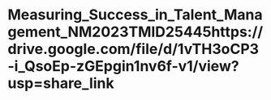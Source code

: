 # Measuring_Success_in_Talent_Management_NM2023TMID25445https://drive.google.com/file/d/1vTH3oCP3-i_QsoEp-zGEpgin1nv6f-v1/view?usp=share_link
